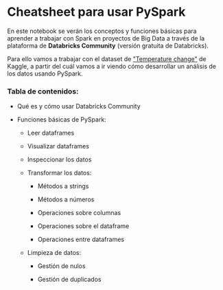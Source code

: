 # Cheatsheet para usar PySpark


En este notebook se verán los conceptos y funciones básicas para aprender a trabajar con Spark en proyectos de Big Data a través de la plataforma de **Databricks Community** (versión gratuita de Databricks). 

Para ello vamos a trabajar con el dataset de  ["Temperature change"](https://www.kaggle.com/sevgisarac/temperature-change?select=FAOSTAT_data_11-24-2020.csv) de Kaggle, a partir del cuál vamos a ir viendo cómo desarrollar un análisis de los datos usando PySpark.


### Tabla de contenidos:

- Qué es y cómo usar Databricks Community

- Funciones básicas de PySpark:

    - Leer dataframes
    
    - Visualizar dataframes
    
    - Inspeccionar los datos
    
    - Transformar los datos:
    
       - Métodos a strings
          
       - Métodos a números
          
       - Operaciones sobre columnas
          
       - Operaciones sobre el dataframe
         
       - Operaciones entre dataframes
          
    - Limpieza de datos:
    
       - Gestión de nulos
          
       - Gestión de duplicados 
